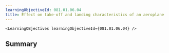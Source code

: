 ```yaml
---
learningObjectiveId: 081.01.06.04
title: Effect on take-off and landing characteristics of an aeroplane
---
```


```tsx eval
<LearningOBjectives learningObjectiveId={081.01.06.04} />
```

## Summary
